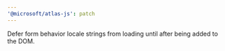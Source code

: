 ```yaml
---
'@microsoft/atlas-js': patch
---
```


Defer form behavior locale strings from loading until after being added to the DOM.
